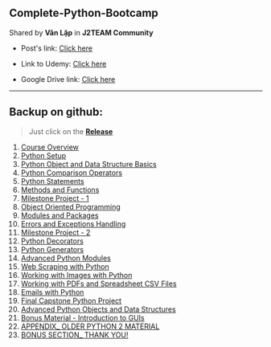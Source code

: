 ## Complete-Python-Bootcamp

Shared by **Văn Lập** in **J2TEAM Community**

- Post's link: [Click here](https://www.facebook.com/groups/j2team.community/permalink/1960564940942283/)

- Link to Udemy: [Click here](https://www.udemy.com/course/complete-python-bootcamp/)

- Google Drive link: [Click here](https://j2team.dev/go/freepythoncourse)

---

## Backup on github:

> Just click on the [**Release**](https://github.com/KevinNitroK/Complete-Python-Bootcamp/releases)

1. [Course Overview](https://github.com/KevinNitroK/Complete-Python-Bootcamp/releases/tag/01CourseOverview)
2. [Python Setup](https://github.com/KevinNitroK/Complete-Python-Bootcamp/releases/tag/02PythonSetup)
3. [Python Object and Data Structure Basics](https://github.com/KevinNitroK/Complete-Python-Bootcamp/releases/tag/03PythonObjectandDataStructureBasics)
4. [Python Comparison Operators](https://github.com/KevinNitroK/Complete-Python-Bootcamp/releases/tag/04PythonComparisonOperators)
5. [Python Statements](https://github.com/KevinNitroK/Complete-Python-Bootcamp/releases/tag/05PythonStatements)
6. [Methods and Functions](https://github.com/KevinNitroK/Complete-Python-Bootcamp/releases/tag/06MethodsandFunctions)
7. [Milestone Project - 1](https://github.com/KevinNitroK/Complete-Python-Bootcamp/releases/tag/07MilestoneProject-1)
8. [Object Oriented Programming](https://github.com/KevinNitroK/Complete-Python-Bootcamp/releases/tag/08ObjectOrientedProgramming)
9. [Modules and Packages](https://github.com/KevinNitroK/Complete-Python-Bootcamp/releases/tag/09ModulesandPackages)
10. [Errors and Exceptions Handling](https://github.com/KevinNitroK/Complete-Python-Bootcamp/releases/tag/10ErrorsandExceptionsHandling)
11. [Milestone Project - 2](https://github.com/KevinNitroK/Complete-Python-Bootcamp/releases/tag/11MilestoneProject-2)
12. [Python Decorators](https://github.com/KevinNitroK/Complete-Python-Bootcamp/releases/tag/12PythonDecorators)
13. [Python Generators](https://github.com/KevinNitroK/Complete-Python-Bootcamp/releases/tag/13PythonGenerators)
14. [Advanced Python Modules](https://github.com/KevinNitroK/Complete-Python-Bootcamp/releases/tag/14AdvancedPythonModules)
15. [Web Scraping with Python](https://github.com/KevinNitroK/Complete-Python-Bootcamp/releases/tag/15WebScrapingwithPython)
16. [Working with Images with Python](https://github.com/KevinNitroK/Complete-Python-Bootcamp/releases/tag/16WorkingwithImageswithPython)
17. [Working with PDFs and Spreadsheet CSV Files](https://github.com/KevinNitroK/Complete-Python-Bootcamp/releases/tag/17WorkingwithPDFsandSpreadsheetCSVFiles)
18. [Emails with Python](https://github.com/KevinNitroK/Complete-Python-Bootcamp/releases/tag/18EmailswithPython)
19. [Final Capstone Python Project](https://github.com/KevinNitroK/Complete-Python-Bootcamp/releases/tag/19FinalCapstonePythonProject)
20. [Advanced Python Objects and Data Structures](https://github.com/KevinNitroK/Complete-Python-Bootcamp/releases/tag/20AdvancedPythonObjectsandDataStructures)
21. [Bonus Material - Introduction to GUIs](https://github.com/KevinNitroK/Complete-Python-Bootcamp/releases/tag/21BonusMaterial-IntroductiontoGUIs)
22. [APPENDIX_ OLDER PYTHON 2 MATERIAL](https://github.com/KevinNitroK/Complete-Python-Bootcamp/releases/tag/22APPENDIX_OLDERPYTHON2MATERIAL)
23. [BONUS SECTION_ THANK YOU!](https://github.com/KevinNitroK/Complete-Python-Bootcamp/releases/tag/23BONUSSECTION_THANKYOU!)
